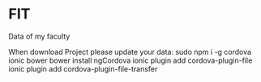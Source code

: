 # FIT
Data of my faculty

When download Project please update your data:
sudo npm i -g cordova ionic bower
bower install ngCordova
ionic plugin add cordova-plugin-file
ionic plugin add cordova-plugin-file-transfer
